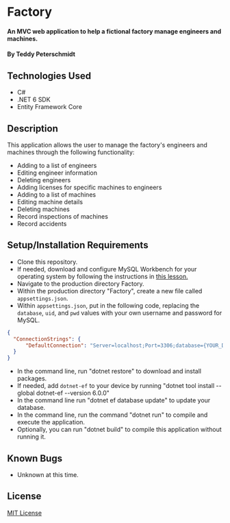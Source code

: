 # Factory

####  An MVC web application to help a fictional factory manage engineers and machines.

#### By Teddy Peterschmidt

## Technologies Used

* C#
* .NET 6 SDK
* Entity Framework Core

## Description

This application allows the user to manage the factory's engineers and machines through the following functionality: 
* Adding to a list of engineers 
* Editing engineer information
* Deleting engineers
* Adding licenses for specific machines to engineers
* Adding to a list of machines
* Editing machine details
* Deleting machines
* Record inspections of machines
* Record accidents 

## Setup/Installation Requirements

* Clone this repository.
* If needed, download and configure MySQL Workbench for your operating system by following the instructions in [this lesson.](https://full-time.learnhowtoprogram.com/c-and-net/getting-started-with-c/installing-and-configuring-mysql) 
* Navigate to the production directory Factory.
* Within the production directory "Factory", create a new file called `appsettings.json`.
* Within `appsettings.json`, put in the following code, replacing the `database`, `uid`, and `pwd` values with your own username and password for MySQL.
```json 
{
  "ConnectionStrings": {
      "DefaultConnection": "Server=localhost;Port=3306;database={YOUR_DATABASE_NAME_HERE};uid=[YOUR-USERNAME-HERE];pwd=[YOUR-PASSWORD-HERE];"
  }
}
```
* In the command line, run "dotnet restore" to download and install packages.
* If needed, add `dotnet-ef` to your device by running "dotnet tool install --global dotnet-ef --version 6.0.0"
* In the command line run "dotnet ef database update" to update your database.
* In the command line, run the command "dotnet run" to compile and execute the application.
* Optionally, you can run "dotnet build" to compile this application without running it.

## Known Bugs

* Unknown at this time.

## License

[MIT License](./LICENSE)